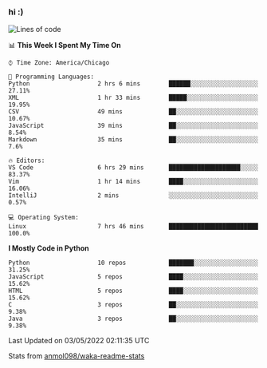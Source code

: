 ### hi :)

<!--START_SECTION:waka-->
![Lines of code](https://img.shields.io/badge/From%20Hello%20World%20I%27ve%20Written-510%20Thousand%20lines%20of%20code-blue)

📊 **This Week I Spent My Time On** 

```text
⌚︎ Time Zone: America/Chicago

💬 Programming Languages: 
Python                   2 hrs 6 mins        ██████░░░░░░░░░░░░░░░░░░░   27.11% 
XML                      1 hr 33 mins        █████░░░░░░░░░░░░░░░░░░░░   19.95% 
CSV                      49 mins             ██░░░░░░░░░░░░░░░░░░░░░░░   10.67% 
JavaScript               39 mins             ██░░░░░░░░░░░░░░░░░░░░░░░   8.54% 
Markdown                 35 mins             ██░░░░░░░░░░░░░░░░░░░░░░░   7.6%

🔥 Editors: 
VS Code                  6 hrs 29 mins       ████████████████████░░░░░   83.37% 
Vim                      1 hr 14 mins        ████░░░░░░░░░░░░░░░░░░░░░   16.06% 
IntelliJ                 2 mins              ░░░░░░░░░░░░░░░░░░░░░░░░░   0.57%

💻 Operating System: 
Linux                    7 hrs 46 mins       █████████████████████████   100.0%

```

**I Mostly Code in Python** 

```text
Python                   10 repos            ███████░░░░░░░░░░░░░░░░░░   31.25% 
JavaScript               5 repos             ████░░░░░░░░░░░░░░░░░░░░░   15.62% 
HTML                     5 repos             ████░░░░░░░░░░░░░░░░░░░░░   15.62% 
C                        3 repos             ██░░░░░░░░░░░░░░░░░░░░░░░   9.38% 
Java                     3 repos             ██░░░░░░░░░░░░░░░░░░░░░░░   9.38%

```



 Last Updated on 03/05/2022 02:11:35 UTC
<!--END_SECTION:waka-->

Stats from [anmol098/waka-readme-stats](https://github.com/anmol098/waka-readme-stats)